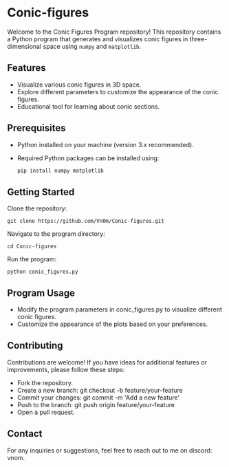 # Conic-figures

Welcome to the Conic Figures Program repository! This repository contains a Python program that generates and visualizes conic figures in three-dimensional space using `numpy` and `matplotlib`.

## Features

- Visualize various conic figures in 3D space.
- Explore different parameters to customize the appearance of the conic figures.
- Educational tool for learning about conic sections.

## Prerequisites

- Python installed on your machine (version 3.x recommended).
- Required Python packages can be installed using:

  ```bash
  pip install numpy matplotlib

## Getting Started
Clone the repository:

    git clone https://github.com/Vn0m/Conic-figures.git

Navigate to the program directory:

    cd Conic-figures
    
Run the program:

    python conic_figures.py
    

## Program Usage
- Modify the program parameters in conic_figures.py to visualize different conic figures.
- Customize the appearance of the plots based on your preferences.
  
## Contributing
Contributions are welcome! If you have ideas for additional features or improvements, please follow these steps:

- Fork the repository.
- Create a new branch: git checkout -b feature/your-feature
- Commit your changes: git commit -m 'Add a new feature'
- Push to the branch: git push origin feature/your-feature
- Open a pull request.

## Contact
For any inquiries or suggestions, feel free to reach out to me on discord: vnom.

